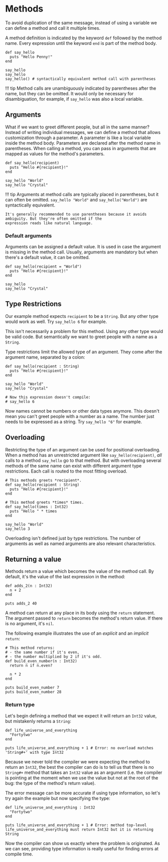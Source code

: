 # Methods

To avoid duplication of the same message, instead of using a variable we can
define a method and call it multiple times.

A method definition is indicated by the keyword `def` followed by the method name.
Every expression until the keyword `end` is part of the method body.

```crystal-play
def say_hello
  puts "Hello Penny!"
end

say_hello
say_hello
say_hello() # syntactically equivalent method call with parentheses
```

!!! tip
    Method calls are unambiguously indicated by parentheses after the name, but they can be omitted. It would only be
    necessary for disambiguation, for example, if `say_hello` was also a local variable.

## Arguments

What if we want to greet different people, but all in the same manner?
Instead of writing individual messages, we can define a method that allows customization through a parameter.
A parameter is like a local variable inside the method body. Parameters are declared after the method name in parentheses.
When calling a method, you can pass in arguments that are mapped as values for the method's parameters.

```crystal-play
def say_hello(recipient)
  puts "Hello #{recipient}!"
end

say_hello "World"
say_hello "Crystal"
```

!!! tip
    Arguments at method calls are typically placed in parentheses, but it can often be omitted. `say_hello "World"`
    and `say_hello("World")` are syntactically equivalent.

    It's generally recommended to use parentheses because it avoids ambiguity. But they're often omitted if the
    expression reads like natural language.

### Default arguments

Arguments can be assigned a default value. It is used in case the argument is missing in the method call. Usually,
arguments are mandatory but when there's a default value, it can be omitted.

```crystal-play
def say_hello(recipient = "World")
  puts "Hello #{recipient}!"
end

say_hello
say_hello "Crystal"
```

## Type Restrictions

Our example method expects `recipient` to be a `String`. But any other type would work as well. Try `say_hello 6`
for example.

This isn't necessarily a problem for this method. Using any other type would be valid code.
But semantically we want to greet people with a name as a `String`.

Type restrictions limit the allowed type of an argument. They come after the argument name, separated by a colon:

```crystal-play
def say_hello(recipient : String)
  puts "Hello #{recipient}!"
end

say_hello "World"
say_hello "Crystal"

# Now this expression doesn't compile:
# say_hello 6
```

Now names cannot be numbers or other data types anymore. This doesn't mean you can't
greet people with a number as a name. The number just needs to be expressed as a string.
Try `say_hello "6"` for example.

## Overloading

Restricting the type of an argument can be used for positional overloading.
When a method has an unrestricted argument like `say_hello(recipient)`, *all* calls to a method `say_hello` go to that method.
But with overloading several methods of the same name can exist with different argument type restrictions. Each call is routed
to the most fitting overload.

```crystal-play
# This methods greets *recipient*.
def say_hello(recipient : String)
  puts "Hello #{recipient}!"
end

# This method greets *times* times.
def say_hello(times : Int32)
  puts "Hello " * times
end

say_hello "World"
say_hello 3
```

Overloading isn't defined just by type restrictions. The number of arguments as well as named arguments are also
relevant characteristics.

## Returning a value

Methods return a value which becomes the value of the method call. By default, it's the value of the last expression in the method:

```crystal-play
def adds_2(n : Int32)
  n + 2
end

puts adds_2 40
```

A method can return at any place in its body using the `return` statement. The argument passed to `return` becomes the method's return value. If there is no argument, it's `nil`.

The following example illustrates the use of an _explicit_ and an _implicit_ `return`:

```crystal-play
# This method returns:
# - the same number if it's even,
# - the number multiplied by 2 if it's odd.
def build_even_number(n : Int32)
  return n if n.even?

  n * 2
end

puts build_even_number 7
puts build_even_number 28
```

### Return type

Let's begin defining a method that we expect it will return an `Int32` value, but mistakenly returns a `String`:

```crystal
def life_universe_and_everything
  "Fortytwo"
end

puts life_universe_and_everything + 1 # Error: no overload matches 'String#+' with type Int32
```

Because we never told the compiler we were expecting the method to return an `Int32`, the best the compiler can do is to tell us that there is no `String#+` method that takes an `Int32` value as an argument (i.e. the compiler is pointing at the moment when we use the value but not at the root of the bug: the type of the method's return value).

The error message can be more accurate if using type information, so let's try again the example but now specifying the type:

```crystal
def life_universe_and_everything : Int32
  "Fortytwo"
end

puts life_universe_and_everything + 1 # Error: method top-level life_universe_and_everything must return Int32 but it is returning String
```

Now the compiler can show us exactly where the problem is originated. As we can see, providing type information is really useful for finding errors at compile time.
